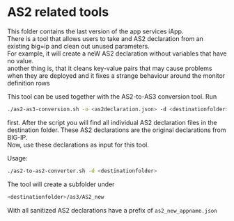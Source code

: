 # AS2 related tools

This folder contains the last version of the app services iApp. <br>
There is a tool that allows users to take and AS2 declaration from an existing big=ip and clean out unused parameters. <br>
For example, it will create a neW AS2 declaration without variables that have no value. <br>
another thing is, that it cleans key-value pairs that may cause problems when they are deployed and it fixes a strange behaviour around the monitor definition rows <br>

This tool can be used together with the AS2-to-AS3 conversion tool.
Run

```bash
./as2-as3-conversion.sh -o <as2declaration.json> -d <destinationfolder> 
```

first. After the script you will find all individual AS2 declaration files in the destination folder. These AS2 declarations are the original declarations from BIG-IP. <br>
Now, use these declarations as input for this tool.


Usage:

```bash
./as2-to-as2-converter.sh -d <destinationfolder>
```

The tool will create a subfolder under

```bash
<destinationfolder>/as3/AS2_new
```

With all sanitized AS2 declarations have a prefix of <code>as2_new_appname.json